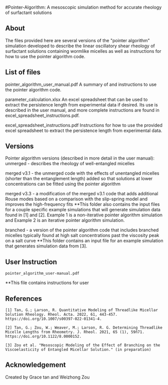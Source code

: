 #Pointer-Algorithm: A mesoscopic simulation method for accurate rheology of surfactant solutions

## About

The files provided here are several versions of the "pointer algorithm" simulation developed to describe the linear oscillatory shear rheology of surfactant solutions containing wormlike micelles as well as instructions for how to use the pointer algorithm code.



## List of files

pointer_algorithm_user_manual.pdf
A summary of and instructions to use the pointer algorithm code.

parameter_calculation.xlsx
An excel spreadsheet that can be used to extract the persistence length from experimental data if desired.  Its use is described in the user manual, and more complete instructions are found in excel_spreadsheet_instructions.pdf.

excel_spreadsheet_instructions.pdf
Instructions for how to use the provided excel spreadsheet to extract the persistence length from experimental data.


## Versions

Pointer algorithm versions (described in more detail in the user manual):
unmerged - describes the rheology of well-entangled micelles

merged v3.1 - the unmerged code with the effects of unentangled micelles (shorter than the entanglement length) added so that solutions at lower concentrations can be fitted using the pointer algorithm

merged v3.3 - a modification of the merged v3.1 code that adds additional Rouse modes based on a comparison with the slip-spring model and improves the high-frequency fits
**This folder also contains the input files for a couple specific example simulations that will generate simulation data found in [1] and [2]. Example 1 is a non-iterative pointer algorithm simulation and Example 2 is an iterative pointer algorithm simulation.

branched - a version of the pointer algorithm code that includes branched micelles typically found at high salt concentrations past the viscosity peak on a salt curve
**This folder contains an input file for an example simulation that generates simulation data from [3].


## User Instruction

    pointer_algorithm_user-manual.pdf
**This file contains instructions for user

## References

	[1] Tan, G.; Larson, R. Quantitative Modeling of Threadlike Micellar Solution Rheology. Rheol. Acta. 2022, 61, 443-457. https://doi.org/10.1007/s00397-022-01341-4.

	[2] Tan, G.; Zou, W.; Weaver, M.; Larson, R. G. Determining Threadlike Micelle Lengths from Rheometry. J. Rheol. 2021, 65 (1), 59ñ71. https://doi.org/10.1122/8.0000152.

	[3] Zou et al. "Mesoscopic Modeling of the Effect of Branching on the Viscoelasticity of Entangled Micellar Solution." (in preparation)

## Acknowledgement

Created by Grace tan and Weizhong Zou
